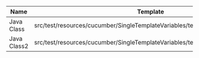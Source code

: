 |    Name     |                                    Template                                    | Single/Multi |                        Output Path                         |     File Pattern      |
|-------------|--------------------------------------------------------------------------------|--------------|------------------------------------------------------------|-----------------------|
| Java Class  | src/test/resources/cucumber/SingleTemplateVariables/template/SingleTemplate.vm | Single       | src/test/resources/cucumber/SingleTemplateVariables/result | DestinationFile.java  |
| Java Class2 | src/test/resources/cucumber/SingleTemplateVariables/template/SingleTemplate.vm | Single       | src/test/resources/cucumber/SingleTemplateVariables/result | DestinationFile2.java |

